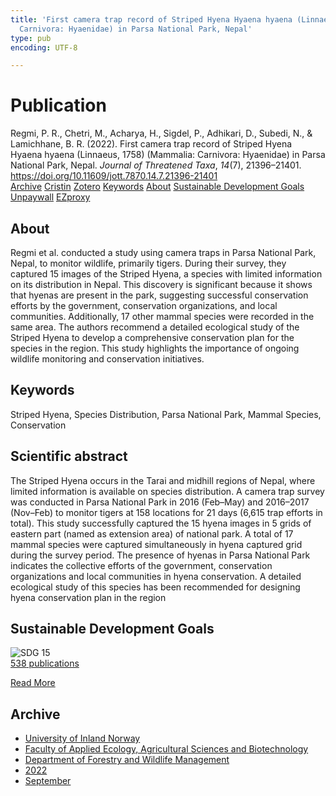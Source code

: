 ```yaml
---
title: 'First camera trap record of Striped Hyena Hyaena hyaena (Linnaeus, 1758) (Mammalia:
  Carnivora: Hyaenidae) in Parsa National Park, Nepal'
type: pub
encoding: UTF-8

---
```

<h1>Publication</h1>
<article id="csl-bib-container-DCRLZN78" class="csl-bib-container">
  <div class="csl-bib-body"> <div class="csl-entry">Regmi, P. R., Chetri, M., Acharya, H., Sigdel, P., Adhikari, D., Subedi, N., &#38; Lamichhane, B. R. (2022). First camera trap record of Striped Hyena Hyaena hyaena (Linnaeus, 1758) (Mammalia: Carnivora: Hyaenidae) in Parsa National Park, Nepal. <i>Journal of Threatened Taxa</i>, <i>14</i>(7), 21396–21401. <a href="https://doi.org/10.11609/jott.7870.14.7.21396-21401">https://doi.org/10.11609/jott.7870.14.7.21396-21401</a></div> </div>
  <div class="csl-bib-buttons">
    <a href="#taxonomy-article-DCRLZN78" alt="archive" class="csl-bib-button">Archive</a>
    <a href="https://app.cristin.no/results/show.jsf?id=2050245" alt="Cristin" class="csl-bib-button">Cristin</a>
    <a href="http://zotero.org/groups/5881554/items/DCRLZN78" alt="Zotero" class="csl-bib-button">Zotero</a>
    <a href="#keywords-article-DCRLZN78" alt="keywords" class="csl-bib-button">Keywords</a>
    <a href="#about-article-DCRLZN78" alt="about_pub" class="csl-bib-button">About</a>
    <a href="#sdg-article-DCRLZN78" alt="sdg" class="csl-bib-button">Sustainable Development Goals</a>
    <a href="https://threatenedtaxa.org/JoTT/article/download/7870/8681" alt="Unpaywall" class="csl-bib-button">Unpaywall</a>
    <a href="https://threatenedtaxa.org/JoTT/article/download/7870/8681" alt="EZproxy" class="csl-bib-button">EZproxy</a>
  </div>
  <div id="csl-bib-meta-container-DCRLZN78"></div>
</article>
<div id="csl-bib-meta-DCRLZN78" class="csl-bib-meta">
  <article id="about-article-DCRLZN78" class="about_pub-article">
    <h1>About</h1>
    Regmi et al. conducted a study using camera traps in Parsa National Park, Nepal, to monitor wildlife, primarily tigers. During their survey, they captured 15 images of the Striped Hyena, a species with limited information on its distribution in Nepal. This discovery is significant because it shows that hyenas are present in the park, suggesting successful conservation efforts by the government, conservation organizations, and local communities. Additionally, 17 other mammal species were recorded in the same area. The authors recommend a detailed ecological study of the Striped Hyena to develop a comprehensive conservation plan for the species in the region. This study highlights the importance of ongoing wildlife monitoring and conservation initiatives.
  </article>
  <article id="keywords-article-DCRLZN78" class="keywords-article">
    <h1>Keywords</h1>
    Striped Hyena, Species Distribution, Parsa National Park, Mammal Species, Conservation
  </article>
  <article id="abstract-article-DCRLZN78" class="abstract-article">
    <h1>Scientific abstract</h1>
    The Striped Hyena occurs in the Tarai and midhill regions of Nepal, where limited information is available on species distribution. A camera trap survey was conducted in Parsa National Park in 2016 (Feb–May) and 2016–2017 (Nov–Feb) to monitor tigers at 158 locations for 21 days (6,615 trap efforts in total). This study successfully captured the 15 hyena images in 5 grids of eastern part (named as extension area) of national park. A total of 17 mammal species were captured simultaneously in hyena captured grid during the survey period. The presence of hyenas in Parsa National Park indicates the collective efforts of the government, conservation organizations and local communities in hyena conservation. A detailed ecological study of this species has been recommended for designing hyena conservation plan in the region
  </article>
  <article id="sdg-article-DCRLZN78" class="sdg-article">
    <h1>Sustainable Development Goals</h1>
    <div class="sdg-container"><div id="sdg15" class="sdg">
        <img src="{{< params subfolder >}}images/sdg/sdg15_en.png" class="image" alt="SDG 15">
        <div class="sdg-overlay">
          <a href="{{< params subfolder >}}en/archive/?sdg=15#archive" class="sdg-publication-count"><span>538</span> publications</a>
          <p><a href="https://sdgs.un.org/goals/goal15" class="sdg-read-more">Read More</a></p>
        </div>
      </div></div>
  </article>
  <article id="taxonomy-article-DCRLZN78" class="taxonomy-article">
    <h1>Archive</h1>
    <ul>
      <li><a href="{{< params subfolder >}}en/archive/?key=3DCRN523">University of Inland Norway</a></li>
      <li><a href="{{< params subfolder >}}en/archive/?key=T77LXH6D">Faculty of Applied Ecology, Agricultural Sciences and Biotechnology</a></li>
      <li><a href="{{< params subfolder >}}en/archive/?key=7TRARPE3">Department of Forestry and Wildlife Management</a></li>
      <li><a href="{{< params subfolder >}}en/archive/?key=H9K9UC39">2022</a></li>
      <li><a href="{{< params subfolder >}}en/archive/?key=STM4XRGY">September</a></li>
    </ul>
  </article>
</div>
